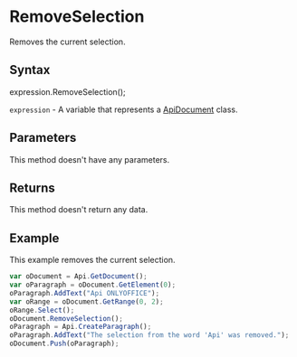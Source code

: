 # RemoveSelection

Removes the current selection.

## Syntax

expression.RemoveSelection();

`expression` - A variable that represents a [ApiDocument](../ApiDocument.md) class.

## Parameters

This method doesn't have any parameters.

## Returns

This method doesn't return any data.

## Example

This example removes the current selection.

```javascript
var oDocument = Api.GetDocument();
var oParagraph = oDocument.GetElement(0);
oParagraph.AddText("Api ONLYOFFICE");
var oRange = oDocument.GetRange(0, 2);
oRange.Select();
oDocument.RemoveSelection();
oParagraph = Api.CreateParagraph();
oParagraph.AddText("The selection from the word 'Api' was removed.");
oDocument.Push(oParagraph);
```
